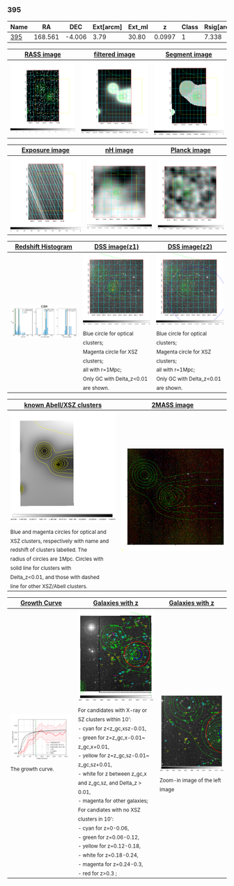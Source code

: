<div STYLE="page-break-after: always;"></div>

### 395

|Name          |RA          |DEC      | Ext[arcm] | Ext_ml | z    | Class| Rsig[arcmin] | CRsig[c/s] | CR500[c/s] | R500[Mpc] |L500[erg/s]|F500[erg/s/cm^2]| M500[Msun]|Tx[keV]|beta|GC(XSZ,Delta_z<0.01)| GC(OPT,Delta_z<0.01)|GC|alias|
|--------------|------------|------------|---|---|-----------|--------|------|------|----|----|----|----|----|----|----|----|----|----|---|
|[395](script/395.md)     | 168.561       | -4.006       | 3.79    | 30.80   | 0.0997 | 1   | 7.338 |0.062 |0.060 |0.702 |2.713e+43 |1.077e-12 |1.082e+14 |2.319 |2.054 |-, |N, |-, |t184|

|[RASS image](../image/395/395_img.pdf)|[filtered image](../image/395/395_fil.pdf)|[Segment image](../image/395/395_seg.pdf)|
|-------------------|--------------------|-------------------|
| <img src="../image/395/395_img.png" width="300">  | <img src="../image/395/395_fil.png" width="300">   | <img src="../image/395/395_seg.png" width="300">  |

|[Exposure image](../image/395/395_mex.pdf)| [nH image](../image/395/395_nh.pdf)| [Planck image](../image/395/395_p.pdf)|
|-------------------|--------------------|-------------------|
|<img src="../image/395/395_mex.png" width="300">   | <img src="../image/395/395_nh.png" width="300">    | <img src="../image/395/395_p.png" width="300"> |

|[Redshift Histogram](../image/395/395_zg.pdf) | [DSS image(z1)](../image/395/395_dss_z1.pdf)      |  [DSS image(z2)](../image/395/395_dss_z2.pdf)    |
|-------------------|--------------------|-------------------|
|<img src="../image/395/395_zg.png" width="300"> |<img src="../image/395/395_dss_z1.png" width="300"> <sub><br>Blue circle for optical clusters; <br>Magenta circle for XSZ clusters; <br>all with r=1Mpc; <br>Only GC with Delta_z<0.01 are shown. </sub>| <img src="../image/395/395_dss_z2.png" width="300"><sub><br>Blue circle for optical clusters; <br>Magenta circle for XSZ clusters; <br>all with r=1Mpc; <br>Only GC with Delta_z<0.01 are shown. </sub> |

|[known Abell/XSZ clusters](../image/395/395_m.pdf) | [2MASS image](../image/395/395_2mass.pdf)      |
|-------------------|-------------------|
|<img src=../image/395/395_m.png width="300"> <sub><br>Blue and magenta circles for optical and <br>XSZ clusters, respectively with name and <br>redshift of clusters labelled. The <br>radius of circles are 1Mpc. Circles with <br>solid line for clusters with <br>Delta_z<0.01, and those with dashed <br>line for other XSZ/Abell clusters.        </sub>|<img src="../image/395/395_2mass.png" width="300">  |

|[Growth Curve](../image/395/395_gca_all.png) |[Galaxies with z](../image/395/395_opt_ned.pdf) |[Galaxies with z](../image/395/395_opt_ned_zoom.pdf) |
|-------------------|-------------------|-------------------|
| <img src="../image/395/395_gca_all.png" width="300"> <sub><br>The growth curve.</sub>| <img src=../image/395/395_opt_ned.png width="300"> <br><sub> For candidates with X-ray or SZ clusters within 10': <br> - cyan for z<z_gc,xsz-0.01, <br> - green for z=z_gc,x-0.01~ z_gc,x+0.01, <br> - yellow for z=z_gc,sz-0.01~ z_gc,sz+0.01, <br> - white for z between z_gc,x and z_gc,sz, and Delta_z > 0.01, <br> - magenta for other galaxies; <br>For candiates with no XSZ clusters in 10': <br> - cyan for z=0-0.06, <br> - green for z=0.06-0.12, <br> - yellow for z=0.12-0.18, <br> - white for z=0.18-0.24, <br> - magenta for z=0.24-0.3, <br> - red for z>0.3 ;  </sub>|<img src=../image/395/395_opt_ned_zoom.png width="300">  <br><sub> Zoom-in image of the left image</sub>|




